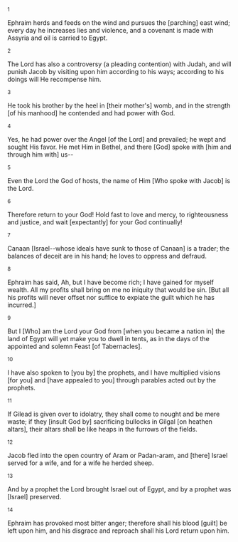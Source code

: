 <sup>1</sup> 

Ephraim herds and feeds on the wind and pursues the [parching] east wind; every day he increases lies and violence, and a covenant is made with Assyria and oil is carried to Egypt. 

<sup>2</sup> 

The Lord has also a controversy (a pleading contention) with Judah, and will punish Jacob by visiting upon him according to his ways; according to his doings will He recompense him. 

<sup>3</sup> 

He took his brother by the heel in [their mother's] womb, and in the strength [of his manhood] he contended and had power with God. 

<sup>4</sup> 

Yes, he had power over the Angel [of the Lord] and prevailed; he wept and sought His favor. He met Him in Bethel, and there [God] spoke with [him and through him with] us-- 

<sup>5</sup> 

Even the Lord the God of hosts, the name of Him [Who spoke with Jacob] is the Lord. 

<sup>6</sup> 

Therefore return to your God! Hold fast to love and mercy, to righteousness and justice, and wait [expectantly] for your God continually! 

<sup>7</sup> 

Canaan [Israel--whose ideals have sunk to those of Canaan] is a trader; the balances of deceit are in his hand; he loves to oppress and defraud. 

<sup>8</sup> 

Ephraim has said, Ah, but I have become rich; I have gained for myself wealth. All my profits shall bring on me no iniquity that would be sin. [But all his profits will never offset nor suffice to expiate the guilt which he has incurred.] 

<sup>9</sup> 

But I [Who] am the Lord your God from [when you became a nation in] the land of Egypt will yet make you to dwell in tents, as in the days of the appointed and solemn Feast [of Tabernacles]. 

<sup>10</sup> 

I have also spoken to [you by] the prophets, and I have multiplied visions [for you] and [have appealed to you] through parables acted out by the prophets. 

<sup>11</sup> 

If Gilead is given over to idolatry, they shall come to nought and be mere waste; if they [insult God by] sacrificing bullocks in Gilgal [on heathen altars], their altars shall be like heaps in the furrows of the fields. 

<sup>12</sup> 

Jacob fled into the open country of Aram or Padan-aram, and [there] Israel served for a wife, and for a wife he herded sheep. 

<sup>13</sup> 

And by a prophet the Lord brought Israel out of Egypt, and by a prophet was [Israel] preserved. 

<sup>14</sup> 

Ephraim has provoked most bitter anger; therefore shall his blood [guilt] be left upon him, and his disgrace and reproach shall his Lord return upon him.